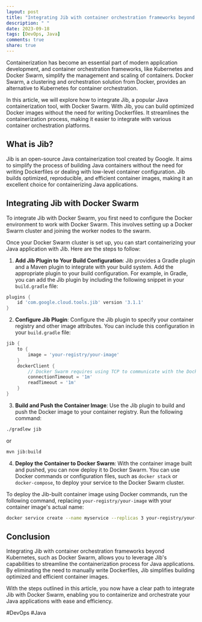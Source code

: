 ```yaml
---
layout: post
title: "Integrating Jib with container orchestration frameworks beyond Kubernetes (e.g., Docker Swarm)"
description: " "
date: 2023-09-18
tags: [DevOps, Java]
comments: true
share: true
---
```


Containerization has become an essential part of modern application development, and container orchestration frameworks, like Kubernetes and Docker Swarm, simplify the management and scaling of containers. Docker Swarm, a clustering and orchestration solution from Docker, provides an alternative to Kubernetes for container orchestration.

In this article, we will explore how to integrate Jib, a popular Java containerization tool, with Docker Swarm. With Jib, you can build optimized Docker images without the need for writing Dockerfiles. It streamlines the containerization process, making it easier to integrate with various container orchestration platforms.

## What is Jib?

Jib is an open-source Java containerization tool created by Google. It aims to simplify the process of building Java containers without the need for writing Dockerfiles or dealing with low-level container configuration. Jib builds optimized, reproducible, and efficient container images, making it an excellent choice for containerizing Java applications.

## Integrating Jib with Docker Swarm

To integrate Jib with Docker Swarm, you first need to configure the Docker environment to work with Docker Swarm. This involves setting up a Docker Swarm cluster and joining the worker nodes to the swarm.

Once your Docker Swarm cluster is set up, you can start containerizing your Java application with Jib. Here are the steps to follow:

1. **Add Jib Plugin to Your Build Configuration**: Jib provides a Gradle plugin and a Maven plugin to integrate with your build system. Add the appropriate plugin to your build configuration. For example, in Gradle, you can add the Jib plugin by including the following snippet in your `build.gradle` file:

```gradle
plugins {
    id 'com.google.cloud.tools.jib' version '3.1.1'
}
```

2. **Configure Jib Plugin**: Configure the Jib plugin to specify your container registry and other image attributes. You can include this configuration in your `build.gradle` file:

```gradle
jib {
    to {
        image = 'your-registry/your-image'
    }
    dockerClient {
        // Docker Swarm requires using TCP to communicate with the Docker daemon
        connectionTimeout = '1m'
        readTimeout = '1m'
    }
}
```

3. **Build and Push the Container Image**: Use the Jib plugin to build and push the Docker image to your container registry. Run the following command:

```bash
./gradlew jib
```

or

```bash
mvn jib:build
```

4. **Deploy the Container to Docker Swarm**: With the container image built and pushed, you can now deploy it to Docker Swarm. You can use Docker commands or configuration files, such as `docker stack` or `docker-compose`, to deploy your service to the Docker Swarm cluster.

To deploy the Jib-built container image using Docker commands, run the following command, replacing `your-registry/your-image` with your container image's actual name:

```bash
docker service create --name myservice --replicas 3 your-registry/your-image
```

## Conclusion

Integrating Jib with container orchestration frameworks beyond Kubernetes, such as Docker Swarm, allows you to leverage Jib's capabilities to streamline the containerization process for Java applications. By eliminating the need to manually write Dockerfiles, Jib simplifies building optimized and efficient container images.

With the steps outlined in this article, you now have a clear path to integrate Jib with Docker Swarm, enabling you to containerize and orchestrate your Java applications with ease and efficiency.

#DevOps #Java